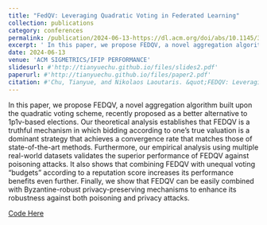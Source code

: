 ```yaml
---
title: "FedQV: Leveraging Quadratic Voting in Federated Learning"
collection: publications
category: conferences
permalink: /publication/2024-06-13-https://dl.acm.org/doi/abs/10.1145/3656006
excerpt: ' In this paper, we propose FEDQV, a novel aggregation algorithm built upon the quadratic voting scheme, recently proposed as a better alternative to 1p1v-based elections. Our theoretical analysis establishes that FEDQV is a truthful mechanism in which bidding according to one’s true valuation is a dominant strategy that achieves a convergence rate that matches those of state-of-the-art methods. Furthermore, our empirical analysis using multiple real-world datasets validates the superior performance of FEDQV against poisoning attacks. It also shows that combining FEDQV with unequal voting “budgets” according to a reputation score increases its performance benefits even further. Finally, we show that FEDQV can be easily combined with Byzantine-robust privacy-preserving mechanisms to enhance its robustness against both poisoning and privacy attacks.'
date: 2024-06-13
venue: 'ACM SIGMETRICS/IFIP PERFORMANCE'
slidesurl: #'http://tianyuechu.github.io/files/slides2.pdf'
paperurl: #'http://tianyuechu.github.io/files/paper2.pdf'
citation: #'Chu, Tianyue, and Nikolaos Laoutaris. &quot;FEDQV: Leveraging Quadratic Voting in Federated Learning.&quot; <i>ACM SIGMETRICS/IFIP PERFORMANCE 2024 Joint the ACM on Measurement and Analysis of Computing Systems</i>.'
---
```

In this paper, we propose FEDQV, a novel aggregation algorithm built upon the quadratic voting scheme, recently proposed as a better alternative to 1p1v-based elections. Our theoretical analysis establishes that FEDQV is a truthful mechanism in which bidding according to one’s true valuation is a dominant strategy that achieves a convergence rate that matches those of state-of-the-art methods. Furthermore, our empirical analysis using multiple real-world datasets validates the superior performance of FEDQV against poisoning attacks. It also shows that combining FEDQV with unequal voting “budgets” according to a reputation score increases its performance benefits even further. Finally, we show that FEDQV can be easily combined with Byzantine-robust privacy-preserving mechanisms to enhance its robustness against both poisoning and privacy attacks.

[Code Here](https://github.com/TianyueChu/FedQV)